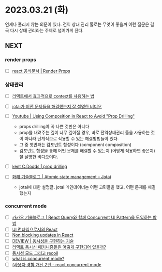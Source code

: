 # 2023.03.21 (화)

언제나 풀리지 않는 의문이 있다.
전역 상태 관리 툴로는 무엇이 좋을까
이런 질문은 결국 다시 상태 관리라는 주제로 넘어가게 된다.

## NEXT

### render props

- [ ] [react 공식문서 | Render Props](https://ko.reactjs.org/docs/render-props.html)

### 상태관리

- [ ] [리액트에서 효과적으로 context를 사용하는 법](https://kentcdodds.com/blog/how-to-use-react-context-effectively)
- [ ] [jotai가 어떤 문제들을 해결했는지 잘 설명한 비디오](https://www.youtube.com/watch?v=_ISAA_Jt9kI)
- [ ] [Youtube | Using Composition in React to Avoid "Prop Drilling"](https://www.youtube.com/watch?v=3XaXKiXtNjw)
  - props drilling이 꼭 나쁜 것만은 아니다
  - prop를 내려주는 깊이 너무 깊어질 경우, 바로 전역상태관리 툴을 사용하는 것이 아니라 단계적으로 적용할 수 있는 해결방법들이 있다.
  - 그 중 첫번째는 컴포넌트 합성이다 (component composition)
  - 컴포넌트 합성을 통해 어떤 문제를 해결할 수 있는지 (어떻게 적용하면 좋은지) 잘 살명한 비디오이다.
- [ ] [kent C.Dodds | prop drilling](https://kentcdodds.com/blog/prop-drilling)
- [ ] [화해 기술블로그 | Atomic state management – Jotai](https://blog.hwahae.co.kr/all/tech/tech-tech/6099)

  - jotai에 대한 설명글. jotai 메인테이너는 어떤 고민들을 했고, 어떤 문제를 해결했는지

### concurrent mode

- [ ] [카카오 기술블로그 | React Query와 함께 Concurrent UI Pattern을 도입하는 방법](https://tech.kakaopay.com/post/react-query-2/)
- [ ] [UI 런타임으로서의 React](https://overreacted.io/ko/react-as-a-ui-runtime/)
- [ ] [Non blocking updates in React](https://aravindballa.com/writings/non-blocking-ui-react/)
- [ ] [DEVIEW | 동시성을 구현하는 기술](<https://deview.kr/data/deview/session/attach/1_Inside%20React%20(%E1%84%83%E1%85%A9%E1%86%BC%E1%84%89%E1%85%B5%E1%84%89%E1%85%A5%E1%86%BC%E1%84%8B%E1%85%B3%E1%86%AF%20%E1%84%80%E1%85%AE%E1%84%92%E1%85%A7%E1%86%AB%E1%84%92%E1%85%A1%E1%84%82%E1%85%B3%E1%86%AB%20%E1%84%80%E1%85%B5%E1%84%89%E1%85%AE%E1%86%AF).pdf>)
- [ ] [리액트 동시성 매커니즘들은 어떻게 구현되어 있을까?](https://youthfulhps.dev/react/react-concurrent-mode-01/)
- [ ] [동시성 모드 그리고 recoil](https://k-dev.medium.com/react-%EB%8F%99%EC%8B%9C%EC%84%B1-concurrent-%EB%AA%A8%EB%93%9C-%EA%B7%B8%EB%A6%AC%EA%B3%A0-recoil-ee6de36c3ddb)
- [ ] [what is concurrent mode?](https://kelly-kh-woo.medium.com/%EB%B2%88%EC%97%AD-what-is-react-concurrent-mode-45e4cdc3de17)
- [ ] [(사용자 경험 개선 2편 - react concurrent mode](https://tecoble.techcourse.co.kr/post/2021-07-24-concurrent-mode/)
